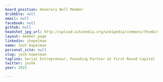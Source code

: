 ```yaml
---
board_position: Honorary Bell Member
dribbble: null
email: null
facebook: null
github: null
headshot_jpg_url: http://upload.wikimedia.org/wikipedia/commons/thumb/e/e9/Josh_Kopelman_photo.jpg/220px-Josh_Kopelman_photo.jpg
layout: member_page
linkedin: jkopelman
name: Josh Kopelman
personal_site: null
slug: josh-kopelman
tagline: Serial Entrepreneur, Founding Partner at First Round Capital
twitter: joshk
year: 2015

---
```

